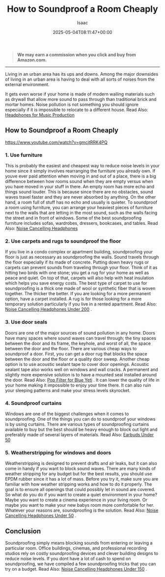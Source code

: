 ﻿---
author: Isaac
layout: post
title: How to Soundproof a Room Cheaply
date: '2025-05-04T08:11:47+00:00'
categories:
- Soundproofing
tags: []
slug: /how-to-soundproof-a-room-cheaply/
lastmod: 2025-05-07T12:21:28+03:00
---
> **We may earn a commission when you click and buy from Amazon.com.**
>

---
Living in an urban area has its ups and downs. Among the major downsides of living in an urban area is having to deal with all sorts of noises from the external environment.

It gets even worse if your home is made of modern walling materials such as drywall that allow more sound to pass through than traditional brick and mortar homes.
Noise pollution is not something you should ignore especially if it is impossible to relocate to a different house.
Read Also:
[Headphones for Music Production](https://pestpolicy.com/best-headphones-for-music-production/)
## How to Soundproof a Room Cheaply
https://www.youtube.com/watch?v=gmcjtRRK4PQ
### 1. Use furniture
This is probably the easiest and cheapest way to reduce noise levels in your home since it simply involves rearranging the furniture you already own.
If youve ever paid attention when moving in and out of a place, there is a big difference between how rooms sound when they are empty versus when you have moved in your stuff in there. An empty room has more echo and things sound louder.
This is because since there are no obstacles, sound waves travel faster and they are never absorbed by anything. On the other hand, a room full of stuff has no echo and usually is quieter.
To soundproof a room using furniture, you can arrange your heaviest pieces of furniture next to the walls that are letting in the most sound, such as the walls facing the street and in front of windows.
Some of the best soundproofing furniture includes sofas, wardrobes, dressers, bookcases, and tables. Read Also:
[Noise Cancelling Headphones](https://pestpolicy.com/best-noise-cancelling-headphones/)
### 2. Use carpets and rugs to soundproof the floor
If you live in a condo complex or apartment building, soundproofing your floor is just as necessary as soundproofing the walls. Sound travels through the floor especially if its made of concrete.
Putting down heavy rugs or carpets can prevent sounds from traveling through your floor. Think of it as hitting two birds with one stone; you get a rug for your home as well as peace and quiet. On top of that, carpets will also help with heat insulation which helps you save energy costs.
The best type of carpet to use for soundproofing is a thick one made of wool or synthetic fiber that is woven together. The thicker the better.
If you are looking for a more permanent option, have a carpet installed. A rug is for those looking for a more temporary solution particularly if you live in a rented apartment. Read Also:
[Noise Cancelling Headphones Under 200](https://pestpolicy.com/best-noise-cancelling-headphones-under-200/)
.
### 3. Use door seals
Doors are one of the major sources of sound pollution in any home. Doors have many spaces where sound waves can travel through; the tiny spaces between the door and its frame, the keyhole, and worst of all, the space between the door and the floor.
There are various cheap ways to soundproof a door. First, you can get a door rug that blocks the space between the door and the floor or a quality door sweep. Another cheap option is to use acoustic sealant tape to cover door openings.
Acoustic sealant tape also works well on windows and wall cracks. A permanent and slightly more expensive solution is to have a mounted seal installed around the door. Read Also:
[Pop Filter for Blue Yeti](https://pestpolicy.com/best-pop-filter-for-blue-yeti/)
.
It can lower the quality of life in your home making it impossible to enjoy your time there. It can also ruin your sleeping patterns and make your stress levels skyrocket.
### 4. Soundproof curtains
Windows are one of the biggest challenges when it comes to soundproofing. One of the things you can do to soundproof your windows is by using curtains.
There are various types of soundproofing curtains available to buy but the best should be heavy enough to block out light and preferably made of several layers of materials.
Read Also:
[Earbuds Under 50](https://pestpolicy.com/best-earbuds-under-50/)
### 5. Weatherstripping for windows and doors
Weatherstripping is designed to prevent drafts and air leaks, but it can also come in handy if you want to block sound waves. There are many kinds of weather stripping for any budget but for the best results, you should use EPDM rubber since it has a lot of mass.
Before you try it, make sure you are familiar with how weather stripping works and how to do it properly. The goal is to ensure all openings that could possibly let in sound are covered.
So what do you do if you want to create a quiet environment in your home? Maybe you want to create a cinema experience in your living room.
Or maybe you want to make your new babys room more comfortable for her. Whatever your reasons are, soundproofing is the solution. Read Also:
[Noise Cancelling Headphones Under 50](https://pestpolicy.com/best-noise-cancelling-headphones-under-50/)
.
## Conclusion
Soundproofing simply means blocking sounds from entering or leaving a particular room. Office buildings, cinemas, and professional recording studios rely on costly soundproofing devices and clever building designs to reduce noise levels.
If you dont have a lot of cash to spend on soundproofing, we have compiled a few soundproofing tricks that you can try on a budget. Read Also:
[Noise Cancelling Headphones Under 150](https://pestpolicy.com/best-noise-cancelling-headphones-under-150/)
.
